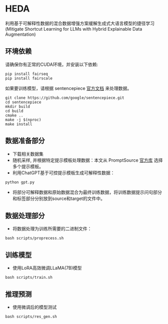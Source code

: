 # HEDA
利用基于可解释性数据的混合数据增强方案缓解生成式大语言模型的捷径学习(Mitigate Shortcut Learning for LLMs with Hybrid Explainable Data Augmentation)

## 环境依赖
请确保你有正常的CUDA环境，并安装以下依赖:

```
pip install fairseq
pip install fairscale
```

如果要训练模型，请根据 sentencepiece [官方文档](https://github.com/google/sentencepiece) 来处理数据。

```
git clone https://github.com/google/sentencepiece.git 
cd sentencepiece
mkdir build
cd build
cmake ..
make -j $(nproc)
make install
```

## 数据准备部分
- 下载相关数据集
- 随机采样, 并根据特定提示模板处理数据：本文从 PromptSource [官方库](https://github.com/bigscience-workshop/promptsource) 选择多个提示模板。
- 利用ChatGPT基于可控提示模板生成可解释性数据：
```
python gpt.py
```
- 将部分可解释数据和原始数据混合为最终训练数据，将训练数据提示问句部分和标签部分分别放到source和target的文件中。

## 数据处理部分
- 将数据处理为训练所需要的二进制文件：
```
bash scripts/proprecess.sh
```

## 训练模型
- 使用LoRA高效微调LLaMA(7B)模型
```
bash scripts/train.sh
```

## 推理预测
- 使用微调后的模型测试
```
bash scripts/res_gen.sh
```

